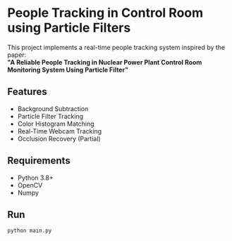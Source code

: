 # People Tracking in Control Room using Particle Filters

This project implements a real-time people tracking system inspired by the paper:  
**"A Reliable People Tracking in Nuclear Power Plant Control Room Monitoring System Using Particle Filter"**

## Features
- Background Subtraction
- Particle Filter Tracking
- Color Histogram Matching
- Real-Time Webcam Tracking
- Occlusion Recovery (Partial)

## Requirements
- Python 3.8+
- OpenCV
- Numpy

## Run
```bash
python main.py
